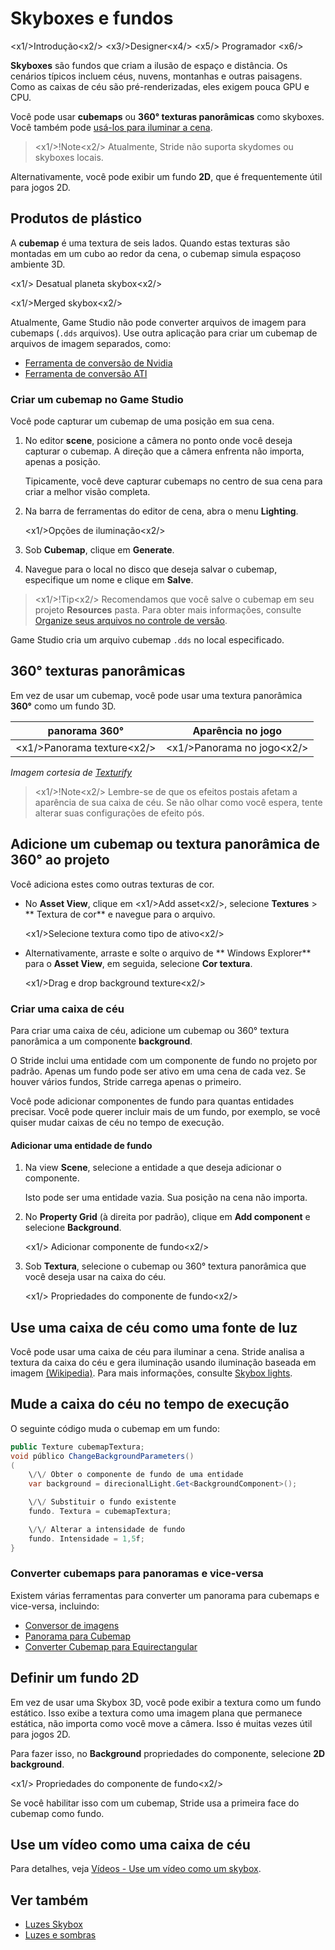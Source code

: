 # Skyboxes e fundos

<x1\/>Introdução<x2\/>
<x3\/>Designer<x4\/>
<x5\/> Programador <x6\/>

**Skyboxes** são fundos que criam a ilusão de espaço e distância. Os cenários típicos incluem céus, nuvens, montanhas e outras paisagens. Como as caixas de céu são pré-renderizadas, eles exigem pouca GPU e CPU.

Você pode usar **cubemaps** ou **360° texturas panorâmicas** como skyboxes. Você também pode [usá-los para iluminar a cena](../lights-and-shadows/skybox-lights.md).

> <x1\/>!Note<x2\/>
> Atualmente, Stride não suporta skydomes ou skyboxes locais.

Alternativamente, você pode exibir um fundo **2D**, que é frequentemente útil para jogos 2D.

## Produtos de plástico

A **cubemap** é uma textura de seis lados. Quando estas texturas são montadas em um cubo ao redor da cena, o cubemap simula espaçoso ambiente 3D.

<x1\/> Desatual planeta skybox<x2\/>

<x1\/>Merged skybox<x2\/>

Atualmente, Game Studio não pode converter arquivos de imagem para cubemaps (`.dds` arquivos). Use outra aplicação para criar um cubemap de arquivos de imagem separados, como:

* [Ferramenta de conversão de Nvidia](https://developer.nvidia.com/nvidia-texture-tools-adobe-photoshop)
* [Ferramenta de conversão ATI](http://developer.amd.com/tools-and-sdks/archive/games-cgi/cubemapgen)

### Criar um cubemap no Game Studio

Você pode capturar um cubemap de uma posição em sua cena.

1. No editor **scene**, posicione a câmera no ponto onde você deseja capturar o cubemap. A direção que a câmera enfrenta não importa, apenas a posição.

   Tipicamente, você deve capturar cubemaps no centro de sua cena para criar a melhor visão completa.

2. Na barra de ferramentas do editor de cena, abra o menu **Lighting**.

   <x1\/>Opções de iluminação<x2\/>

3. Sob **Cubemap**, clique em **Generate**.

4. Navegue para o local no disco que deseja salvar o cubemap, especifique um nome e clique em **Salve**.

> <x1\/>!Tip<x2\/>
> Recomendamos que você salve o cubemap em seu projeto **Resources** pasta. Para obter mais informações, consulte [Organize seus arquivos no controle de versão](../../files-and-folders/version-control.md).

Game Studio cria um arquivo cubemap `.dds` no local especificado.

## 360° texturas panorâmicas

Em vez de usar um cubemap, você pode usar uma textura panorâmica **360°** como um fundo 3D.

| panorama 360° | Aparência no jogo |
|----------------|-------------
| <x1\/>Panorama texture<x2\/> | <x1\/>Panorama no jogo<x2\/> |
*Imagem cortesia de [Texturify](http://texturify.com)*

> <x1\/>!Note<x2\/>
> Lembre-se de que os efeitos postais [](../post-effects/index.md) afetam a aparência de sua caixa de céu. Se não olhar como você espera, tente alterar suas configurações de efeito pós.

## Adicione um cubemap ou textura panorâmica de 360° ao projeto

Você adiciona estes como outras texturas de cor.

* No **Asset View**, clique em <x1\/>Add asset<x2\/>, selecione **Textures** > ** Textura de cor** e navegue para o arquivo.

   <x1\/>Selecione textura como tipo de ativo<x2\/>

* Alternativamente, arraste e solte o arquivo de ** Windows Explorer** para o **Asset View**, em seguida, selecione **Cor textura**.

   <x1\/>Drag e drop background texture<x2\/>

### Criar uma caixa de céu

Para criar uma caixa de céu, adicione um cubemap ou 360° textura panorâmica a um componente **background**.

O Stride inclui uma entidade com um componente de fundo no projeto por padrão. Apenas um fundo pode ser ativo em uma cena de cada vez. Se houver vários fundos, Stride carrega apenas o primeiro.

Você pode adicionar componentes de fundo para quantas entidades precisar. Você pode querer incluir mais de um fundo, por exemplo, se você quiser mudar caixas de céu no tempo de execução.

#### Adicionar uma entidade de fundo

1. Na view **Scene**, selecione a entidade a que deseja adicionar o componente.

   Isto pode ser uma entidade vazia. Sua posição na cena não importa.

2. No **Property Grid** (à direita por padrão), clique em **Add component** e selecione **Background**.

   <x1\/> Adicionar componente de fundo<x2\/>

3. Sob **Textura**, selecione o cubemap ou 360° textura panorâmica que você deseja usar na caixa do céu.

   <x1\/> Propriedades do componente de fundo<x2\/>

## Use uma caixa de céu como uma fonte de luz

Você pode usar uma caixa de céu para iluminar a cena. Stride analisa a textura da caixa do céu e gera iluminação usando iluminação baseada em imagem [ (Wikipedia)](https://en.wikipedia.org/wiki/Image-based_lighting). Para mais informações, consulte [Skybox lights](../lights-and-shadows/skybox-lights.md).

## Mude a caixa do céu no tempo de execução

O seguinte código muda o cubemap em um fundo:

```cs
public Texture cubemapTextura;
void público ChangeBackgroundParameters()
(
    \/\/ Obter o componente de fundo de uma entidade
	var background = direcionalLight.Get<BackgroundComponent>();

	\/\/ Substituir o fundo existente
	fundo. Textura = cubemapTextura;

	\/\/ Alterar a intensidade de fundo
	fundo. Intensidade = 1,5f;
}
```

### Converter cubemaps para panoramas e vice-versa

Existem várias ferramentas para converter um panorama para cubemaps e vice-versa, incluindo:

- [Conversor de imagens](http://gonchar.me/blog/goncharposts/2150)
- [Panorama para Cubemap](https://jaxry.github.io/panorama-to-cubemap/)
- [Converter Cubemap para Equirectangular](https://www.360toolkit.co/convert-cubemap-to-spherical-equirectangular.html)

## Definir um fundo 2D

Em vez de usar uma Skybox 3D, você pode exibir a textura como um fundo estático. Isso exibe a textura como uma imagem plana que permanece estática, não importa como você move a câmera. Isso é muitas vezes útil para jogos 2D.

Para fazer isso, no **Background** propriedades do componente, selecione **2D background**.

<x1\/> Propriedades do componente de fundo<x2\/>

Se você habilitar isso com um cubemap, Stride usa a primeira face do cubemap como fundo.

## Use um vídeo como uma caixa de céu

Para detalhes, veja [Vídeos - Use um vídeo como um skybox](../../video/use-a-video-as-a-skybox.md).

## Ver também

* [Luzes Skybox](../lights-and-shadows/skybox-lights.md)
* [Luzes e sombras](../lights-and-shadows/index.md)

